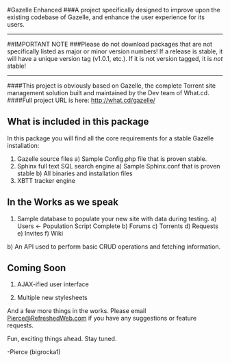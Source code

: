 #Gazelle Enhanced
###A project specifically designed to improve upon the existing codebase of Gazelle, and enhance the user experience for its users.
***
##IMPORTANT NOTE
###Please do not download packages that are not specifically listed as major or minor version numbers! If a release is stable, it will have a unique version tag (v1.0.1, etc.). If it is not version tagged, it is *not* stable!
***
####This project is obviously based on Gazelle, the complete Torrent site management solution built and maintained by the Dev team of What.cd.
####Full project URL is here: http://what.cd/gazelle/

What is included in this package
--------------------------------

In this package you will find all the core requirements for a stable Gazelle installation:

1) Gazelle source files
	a) Sample Config.php file that is proven stable.
2) Sphinx full text SQL search engine
	a) Sample Sphinx.conf that is proven stable
	b) All binaries and installation files
3) XBTT tracker engine

In the Works as we speak
------------------------

1) Sample database to populate your new site with data during testing.
	a) Users  <- Population Script Complete
	b) Forums
	c) Torrents
	d) Requests
	e) Invites
	f) Wiki

b) An API used to perform basic CRUD operations and fetching information.

Coming Soon
-----------

1) AJAX-ified user interface

2) Multiple new stylesheets

And a few more things in the works. Please email Pierce@RefreshedWeb.com if you have any suggestions or feature requests.

Fun, exciting things ahead. Stay tuned. 

-Pierce (bigrocka1)